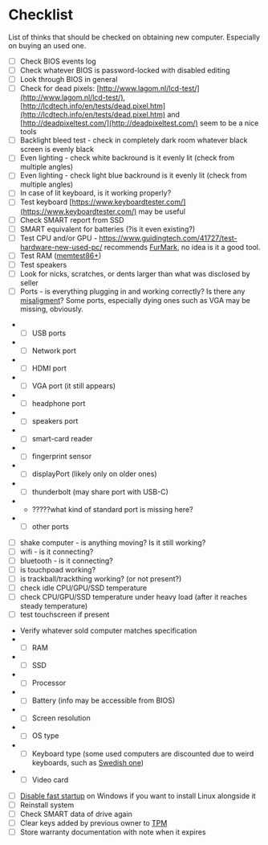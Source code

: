 # Checklist

List of thinks that should be checked on obtaining new computer. Especially on buying an used one.

- [ ] Check BIOS events log
- [ ] Check whatever BIOS is password-locked with disabled editing
- [ ] Look through BIOS in general
- [ ] Check for dead pixels: [http://www.lagom.nl/lcd-test/](http://www.lagom.nl/lcd-test/), [http://lcdtech.info/en/tests/dead.pixel.htm](http://lcdtech.info/en/tests/dead.pixel.htm) and [http://deadpixeltest.com/](http://deadpixeltest.com/) seem to be a nice tools
- [ ] Backlight bleed test - check in completely dark room whatever black screen is evenly black
- [ ] Even lighting - check white backround is it evenly lit (check from multiple angles)
- [ ] Even lighting - check light blue backround is it evenly lit (check from multiple angles)
- [ ] In case of lit keyboard, is it working properly?
- [ ] Test keyboard [https://www.keyboardtester.com/](https://www.keyboardtester.com/) may be useful
- [ ] Check SMART report from SSD
- [ ] SMART equivalent for batteries (?is it even existing?)
- [ ] Test CPU and/or GPU - https://www.guidingtech.com/41727/test-hardware-new-used-pc/ recommends [FurMark](https://geeks3d.com/furmark/downloads/), no idea is it a good tool.
- [ ] Test RAM ([memtest86+](https://www.memtest86.com/))
- [ ] Test speakers
- [ ] Look for nicks, scratches, or dents larger than what was disclosed by seller
- [ ] Ports - is everything plugging in and working correctly? Is there any [misaligment](https://www.notebookcheck.net/fileadmin/Notebooks/News/_nc3/4353.4.jpg)? Some ports, especially dying ones such as VGA may be missing, obviously.
- - [ ] USB ports
- - [ ] Network port
- - [ ] HDMI port
- - [ ] VGA port (it still appears)
- - [ ] headphone port
- - [ ] speakers port
- - [ ] smart-card reader
- - [ ] fingerprint sensor
- - [ ] displayPort (likely only on older ones)
- - [ ] thunderbolt (may share port with USB-C)
- - ?????what kind of standard port is missing here?
- - [ ] other ports
- [ ] shake computer - is anything moving? Is it still working?
- [ ] wifi - is it connecting?
- [ ] bluetooth - is it connecting?
- [ ] is touchpoad working?
- [ ] is trackball/trackthing working? (or not present?)
- [ ] check idle CPU/GPU/SSD temperature
- [ ] check CPU/GPU/SSD temperature under heavy load (after it reaches steady temperature)
- [ ] test touchscreen if present
- Verify whatever sold computer matches specification
- - [ ] RAM
- - [ ] SSD
- - [ ] Processor
- - [ ] Battery (info may be accessible from BIOS)
- - [ ] Screen resolution
- - [ ] OS type
- - [ ] Keyboard type (some used computers are discounted due to weird keyboards, such as [Swedish one](https://en.wikipedia.org/wiki/File:KB_Sweden.svg))
- - [ ] Video card
- [ ] [Disable fast startup](https://askubuntu.com/a/683131/349903) on Windows if you want to install Linux alongside it
- [ ] Reinstall system
- [ ] Check SMART data of drive again
- [ ] Clear keys added by previous owner to [TPM](https://en.wikipedia.org/wiki/Trusted_Platform_Module)
- [ ] Store warranty documentation with note when it expires
